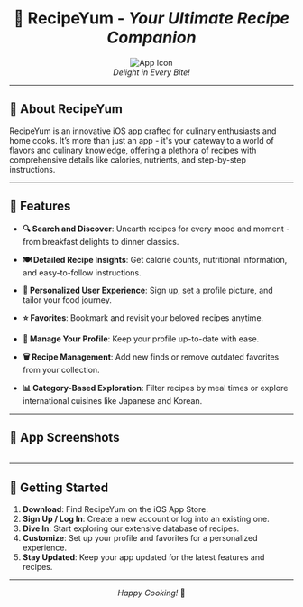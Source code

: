 <div align="center">

# 🍲 **RecipeYum** - *Your Ultimate Recipe Companion*

![App Icon]()  
*Delight in Every Bite!*

</div>

---

## 🌟 **About RecipeYum**

RecipeYum is an innovative iOS app crafted for culinary enthusiasts and home cooks. It’s more than just an app - it's your gateway to a world of flavors and culinary knowledge, offering a plethora of recipes with comprehensive details like calories, nutrients, and step-by-step instructions.

---

## 📱 **Features**

- **🔍 Search and Discover**: Unearth recipes for every mood and moment - from breakfast delights to dinner classics.

- **🍽 Detailed Recipe Insights**: Get calorie counts, nutritional information, and easy-to-follow instructions.

- **👤 Personalized User Experience**: Sign up, set a profile picture, and tailor your food journey.

- **⭐ Favorites**: Bookmark and revisit your beloved recipes anytime.

- **🔄 Manage Your Profile**: Keep your profile up-to-date with ease.

- **🗑 Recipe Management**: Add new finds or remove outdated favorites from your collection.

- **📊 Category-Based Exploration**: Filter recipes by meal times or explore international cuisines like Japanese and Korean.

---

## 📸 **App Screenshots**

<div align="center">
<table>
  <tr>
  </tr>
</table>
</div>

---

## 🚀 **Getting Started**

1. **Download**: Find RecipeYum on the iOS App Store.
2. **Sign Up / Log In**: Create a new account or log into an existing one.
3. **Dive In**: Start exploring our extensive database of recipes.
4. **Customize**: Set up your profile and favorites for a personalized experience.
5. **Stay Updated**: Keep your app updated for the latest features and recipes.


---

<div align="center">

*Happy Cooking!* 🎉

</div>

